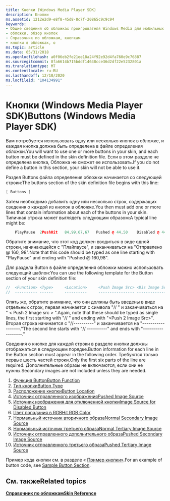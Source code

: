 ```yaml
---
title: Кнопки (Windows Media Player SDK)
description: Кнопки
ms.assetid: 1212e2d9-e8f8-45d8-8c7f-20865c9c9c94
keywords:
- Общие сведения об обложках проигрывателя Windows Media для мобильных устройств, кнопка "Обзор"
- обложки, обзор кнопок
- Справочник по обложкам, кнопкам
- кнопки в обложках, о
ms.topic: article
ms.date: 05/31/2018
ms.openlocfilehash: a0f06eb2fe21ee18a24f92e92d4fa760e9c76887
ms.sourcegitcommit: 8fa6614b715bddf14648cce36d2df22e5232801a
ms.translationtype: MT
ms.contentlocale: ru-RU
ms.lasthandoff: 12/10/2020
ms.locfileid: "104134991"
---
```

# <a name="buttons-windows-media-player-sdk"></a><span data-ttu-id="4a3e6-107">Кнопки (Windows Media Player SDK)</span><span class="sxs-lookup"><span data-stu-id="4a3e6-107">Buttons (Windows Media Player SDK)</span></span>

<span data-ttu-id="4a3e6-108">Вам потребуется использовать одну или несколько кнопок в обложке, и каждая кнопка должна быть определена в файле определения обложки.</span><span class="sxs-lookup"><span data-stu-id="4a3e6-108">You will want to use one or more buttons in your skin, and each button must be defined in the skin definition file.</span></span> <span data-ttu-id="4a3e6-109">Если в этом разделе не определена кнопка, Обложка не сможет ее использовать.</span><span class="sxs-lookup"><span data-stu-id="4a3e6-109">If you do not define a button in this section, your skin will not be able to use it.</span></span>

<span data-ttu-id="4a3e6-110">Раздел Buttons файла определения обложки начинается со следующей строки:</span><span class="sxs-lookup"><span data-stu-id="4a3e6-110">The buttons section of the skin definition file begins with this line:</span></span>


```C++
[ Buttons ]

```



<span data-ttu-id="4a3e6-111">Затем необходимо добавить одну или несколько строк, содержащих сведения о каждой из кнопок в обложке.</span><span class="sxs-lookup"><span data-stu-id="4a3e6-111">You then must add one or more lines that contain information about each of the buttons in your skin.</span></span> <span data-ttu-id="4a3e6-112">Типичная строка может выглядеть следующим образом:</span><span class="sxs-lookup"><span data-stu-id="4a3e6-112">A typical line might be:</span></span>


```C++
    PlayPause  2PushHit   84,99,67,67   Pushed @ 44,50    Disabled @ 44,50     0,255,255  Pushed @ 160,5      Pushed @ 160,98

```



<span data-ttu-id="4a3e6-113">Обратите внимание, что этот код должен вводиться в виде одной строки, начинающейся с "Плайпаусе", и заканчиваться на "Отправлено @ 160, 98".</span><span class="sxs-lookup"><span data-stu-id="4a3e6-113">Note that this code should be typed as one line starting with "PlayPause" and ending with "Pushed @ 160,98".</span></span>

<span data-ttu-id="4a3e6-114">Для раздела Button в файле определения обложки можно использовать следующий шаблон:</span><span class="sxs-lookup"><span data-stu-id="4a3e6-114">You can use the following template for the Button section of your skin definition file:</span></span>


```C++
//  <Function> <Type>     <Location>     <Push Image Src> <Dis Image Src>    <Hit R,G,B> <Norm 2 Image Src> <Push 2 Image Src>
//  ---------- ------     ----------     ---------------- ---------------    ----------- ------------------ ------------------

```



<span data-ttu-id="4a3e6-115">Опять же, обратите внимание, что они должны быть введены в виде отдельных строк, первая начинается с символа "// <Function> " и заканчиваться на " &lt; Push 2 Image src &gt; ".</span><span class="sxs-lookup"><span data-stu-id="4a3e6-115">Again, note that these should be typed as single lines, the first starting with "// <Function>" and ending with "&lt;Push 2 Image Src&gt;".</span></span> <span data-ttu-id="4a3e6-116">Вторая строка начинается с "//----------" и заканчивается на "------------------."</span><span class="sxs-lookup"><span data-stu-id="4a3e6-116">The second line starts with "// ----------" and ends with "------------------."</span></span>

<span data-ttu-id="4a3e6-117">Сведения о кнопке для каждой строки в разделе кнопки должны отображаться в следующем порядке.</span><span class="sxs-lookup"><span data-stu-id="4a3e6-117">Button information for each line in the Button section must appear in the following order.</span></span> <span data-ttu-id="4a3e6-118">Требуются только первые шесть частей строки.</span><span class="sxs-lookup"><span data-stu-id="4a3e6-118">Only the first six parts of the line are required.</span></span> <span data-ttu-id="4a3e6-119">Дополнительные образы не включаются, если они не нужны.</span><span class="sxs-lookup"><span data-stu-id="4a3e6-119">Secondary images are not included unless they are needed.</span></span>

1.  [<span data-ttu-id="4a3e6-120">Функция Button</span><span class="sxs-lookup"><span data-stu-id="4a3e6-120">Button Function</span></span>](button-function.md)
2.  [<span data-ttu-id="4a3e6-121">Тип кнопки</span><span class="sxs-lookup"><span data-stu-id="4a3e6-121">Button Type</span></span>](button-type.md)
3.  [<span data-ttu-id="4a3e6-122">Расположение кнопки</span><span class="sxs-lookup"><span data-stu-id="4a3e6-122">Button Location</span></span>](button-location.md)
4.  [<span data-ttu-id="4a3e6-123">Источник отправленного изображения</span><span class="sxs-lookup"><span data-stu-id="4a3e6-123">Pushed Image Source</span></span>](pushed-image-source.md)
5.  [<span data-ttu-id="4a3e6-124">Источник изображения для отключенной кнопки</span><span class="sxs-lookup"><span data-stu-id="4a3e6-124">Image Source for Disabled Button</span></span>](image-source-for-disabled-button.md)
6.  [<span data-ttu-id="4a3e6-125">Цвет попадания в RGB</span><span class="sxs-lookup"><span data-stu-id="4a3e6-125">Hit RGB Color</span></span>](hit-rgb-color.md)
7.  [<span data-ttu-id="4a3e6-126">Нормальный источник вторичного образа</span><span class="sxs-lookup"><span data-stu-id="4a3e6-126">Normal Secondary Image Source</span></span>](normal-secondary-image-source.md)
8.  [<span data-ttu-id="4a3e6-127">Нормальный источник третьего образа</span><span class="sxs-lookup"><span data-stu-id="4a3e6-127">Normal Tertiary Image Source</span></span>](normal-tertiary-image-source.md)
9.  [<span data-ttu-id="4a3e6-128">Источник отправленного дополнительного образа</span><span class="sxs-lookup"><span data-stu-id="4a3e6-128">Pushed Secondary Image Source</span></span>](pushed-secondary-image-source.md)
10. [<span data-ttu-id="4a3e6-129">Источник отправленного третьего образа</span><span class="sxs-lookup"><span data-stu-id="4a3e6-129">Pushed Tertiary Image Source</span></span>](pushed-tertiary-image-source.md)

<span data-ttu-id="4a3e6-130">Пример кода кнопки см. в разделе « [Пример кнопки»](sample-button-section.md).</span><span class="sxs-lookup"><span data-stu-id="4a3e6-130">For an example of button code, see [Sample Button Section](sample-button-section.md).</span></span>

## <a name="related-topics"></a><span data-ttu-id="4a3e6-131">См. также</span><span class="sxs-lookup"><span data-stu-id="4a3e6-131">Related topics</span></span>

<dl> <dt>

[<span data-ttu-id="4a3e6-132">**Справочник по обложкам**</span><span class="sxs-lookup"><span data-stu-id="4a3e6-132">**Skin Reference**</span></span>](skin-reference.md)
</dt> </dl>

 

 





